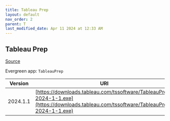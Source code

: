 ```yaml
---
title: Tableau Prep
layout: default
nav_order: 2
parent: T
last_modified_date: Apr 11 2024 at 12:33 AM
---
```


## Tableau Prep

[Source](https://www.tableau.com/)

Evergreen app: `TableauPrep`

| Version  | URI                                                                                                                                    |
| -------- | -------------------------------------------------------------------------------------------------------------------------------------- |
| 2024.1.1 | [https://downloads.tableau.com/tssoftware/TableauPrep-2024-1-1.exe](https://downloads.tableau.com/tssoftware/TableauPrep-2024-1-1.exe) |
